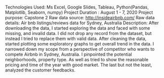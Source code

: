 Technologies Used: Ms Excel, Google Slides, Tableau, Python(Pandas, Matplotlib, Seaborn, numpy)
Project Duration : August 1 - 7, 2020
Project purpose: Capstone 2
Raw data source: http://insideairbnb.com/
Raw data details: Air bnb listings/reviews data for Sydney, Australia
Description:
After downloading the data, I started exploring the data and faced with some missing, and invalid data. I did not drop any record from the dataset, but instead I tried to replace them with valid data. 
After cleaning the data, started plotting some exploratory graphs to get overall trend in the data. 
I narrowed down my scope from a perspective of competitor who wants to compete Airbnb in Sydney, Australia. I pinpointed the potential neighborhoods, property type. As well as tried to show the reasonable pricing and time of the year with good market. The last but not the least, analyzed the customer feedbacks. 
